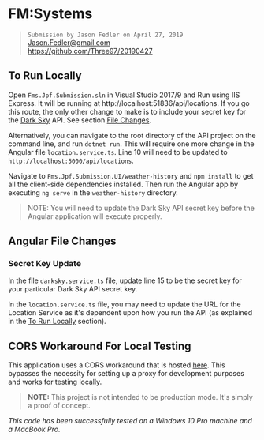 # FM:Systems

> `Submission by Jason Fedler on April 27, 2019`  
> Jason.Fedler@gmail.com     
> https://github.com/Three97/20190427

## To Run Locally

Open `Fms.Jpf.Submission.sln` in Visual Studio 2017/9 and Run using IIS Express. It will be running at http://localhost:51836/api/locations. If you go this route, the only other change to make is to include your secret key for the [Dark Sky][DarkSky] API. See section [File Changes](#Angular-File-Changes).

Alternatively, you can navigate to the root directory of the API project on the command line, and run `dotnet run`. This will require one more change in the Angular file `location.service.ts`. Line 10 will need to be updated to `http://localhost:5000/api/locations`.

Navigate to `Fms.Jpf.Submission.UI/weather-history` and `npm install` to get all the client-side dependencies installed. Then run the Angular app by executing `ng serve` in the `weather-history` directory.

> NOTE: You will need to update the Dark Sky API secret key before the Angular application will execute properly.

## Angular File Changes

### Secret Key Update

In the file `darksky.service.ts` file, update line 15 to be the secret key for your particular Dark Sky API secret key.

In the `location.service.ts` file, you may need to update the URL for the Location Service as it's dependent upon how you run the API (as explained in the [To Run Locally](#To-Run-Locally) section).

## CORS Workaround For Local Testing

This application uses a CORS workaround that is hosted [here][HerokuCorsAnywhere]. This bypasses the necessity for setting up a proxy for development purposes and works for testing locally.

> **NOTE:** This project is not intended to be production mode. It's simply a proof of concept.

_This code has been successfully tested on a Windows 10 Pro machine and a MacBook Pro._

[DarkSky]: https://darksky.net/dev/docs
[HerokuCorsAnywhere]: https://cors-anywhere.herokuapp.com/

